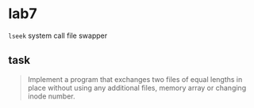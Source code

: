 # lab7
`lseek` system call file swapper

## task
> Implement a program that exchanges two files of equal lengths in place without using any additional files, memory array or changing inode number.